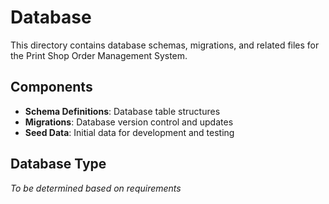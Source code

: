 # Database

This directory contains database schemas, migrations, and related files for the Print Shop Order Management System.

## Components

- **Schema Definitions**: Database table structures
- **Migrations**: Database version control and updates
- **Seed Data**: Initial data for development and testing

## Database Type

*To be determined based on requirements*
